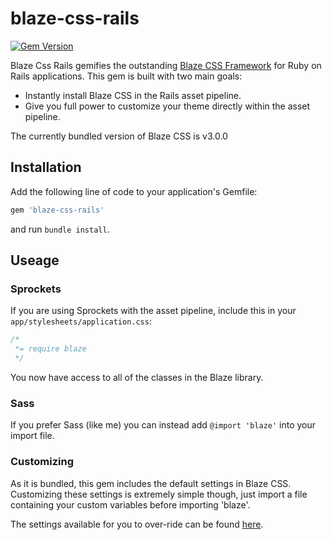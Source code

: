 # blaze-css-rails
[![Gem Version](https://badge.fury.io/rb/blaze-css-rails.svg)](https://badge.fury.io/rb/blaze-css-rails)

Blaze Css Rails gemifies the outstanding [Blaze CSS Framework](http://blazecss.com/) for Ruby on Rails applications. This gem is built with two main goals:
  - Instantly install Blaze CSS in the Rails asset pipeline.
  - Give you full power to customize your theme directly within the asset pipeline.

The currently bundled version of Blaze CSS is v3.0.0

## Installation

Add the following line of code to your application's Gemfile:

```ruby
gem 'blaze-css-rails'
```

and run `bundle install`.

## Useage

### Sprockets

If you are using Sprockets with the asset pipeline, include this in your `app/stylesheets/application.css`:

```css
/*
 *= require blaze
 */
```

You now have access to all of the classes in the Blaze library.

### Sass

If you prefer Sass (like me) you can instead add `@import 'blaze'` into your import file.

### Customizing

As it is bundled, this gem includes the default settings in Blaze CSS. Customizing these settings is extremely simple though, just import a file containing your custom variables before importing 'blaze'.

The settings available for you to over-ride can be found [here](https://github.com/andrewtpoe/blaze-css-rails/tree/master/vendor/assets/stylesheets/mixins/_settings.global.scss).
